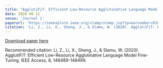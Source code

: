 ```yaml
---
title: "AgglutiFiT: Efficient Low-Resource Agglutinative Language Model Fine-Tuning"
date: 2020-08-11
venue: 'Journal 1'
paperurl: 'https://ieeexplore.ieee.org/stamp/stamp.jsp?tp=&arnumber=9164940'
citation: 'Li, Z., Li, X., Sheng, J., & Slamu, W. (2020). AgglutiFiT: Efficient Low-Resource Agglutinative Language Model Fine-Tuning. IEEE Access, 8, 148489-148499.'
---
```


[Download paper here](https://ieeexplore.ieee.org/stamp/stamp.jsp?tp=&arnumber=9164940)

Recommended citation: Li, Z., Li, X., Sheng, J., & Slamu, W. (2020). AgglutiFiT: Efficient Low-Resource Agglutinative Language Model Fine-Tuning. IEEE Access, 8, 148489-148499.
